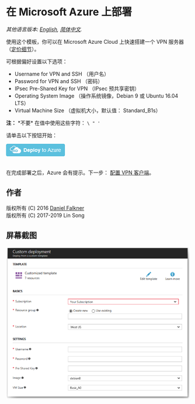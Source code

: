 # 在 Microsoft Azure 上部署

*其他语言版本: [English](README.md), [简体中文](README-zh.md).*

使用这个模板，你可以在 Microsoft Azure Cloud 上快速搭建一个 VPN 服务器 （<a href="https://azure.microsoft.com/zh-cn/pricing/details/virtual-machines/" target="_blank">定价细节</a>）。

可根据偏好设置以下选项：

 - Username for VPN and SSH （用户名）
 - Password for VPN and SSH （密码）
 - IPsec Pre-Shared Key for VPN （IPsec 预共享密钥）
 - Operating System Image （操作系统镜像，Debian 9 或 Ubuntu 16.04 LTS）
 - Virtual Machine Size （虚拟机大小，默认值： Standard_B1s）

**注：** \*不要\* 在值中使用这些字符： `\ " '`

请单击以下按钮开始：

<a href="https://portal.azure.com/#create/Microsoft.Template/uri/https%3A%2F%2Fraw.githubusercontent.com%2Fhwdsl2%2Fsetup-ipsec-vpn%2Fmaster%2Fazure%2Fazuredeploy.json" target="_blank">
    <img src="../docs/images/azure-deploy-button.png" alt="Deploy to Azure" />
</a><br><br>

在完成部署之后，Azure 会有提示。下一步： [配置 VPN 客户端](../docs/clients-zh.md)。

## 作者

版权所有 (C) 2016 [Daniel Falkner](https://github.com/derdanu)   
版权所有 (C) 2017-2019 Lin Song

## 屏幕截图

![Azure Custom Deployment](custom_deployment_screenshot.png)
